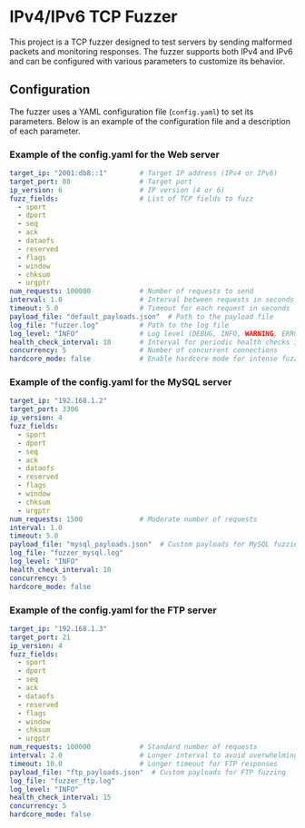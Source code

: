 # IPv4/IPv6 TCP Fuzzer

This project is a TCP fuzzer designed to test servers by sending malformed packets and monitoring responses. The fuzzer supports both IPv4 and IPv6 and can be configured with various parameters to customize its behavior.

## Configuration

The fuzzer uses a YAML configuration file (`config.yaml`) to set its parameters. Below is an example of the configuration file and a description of each parameter.

### Example of the config.yaml for the Web server

```yaml 
target_ip: "2001:db8::1"        # Target IP address (IPv4 or IPv6)
target_port: 80                 # Target port
ip_version: 6                   # IP version (4 or 6)
fuzz_fields:                    # List of TCP fields to fuzz
  - sport
  - dport
  - seq
  - ack
  - dataofs
  - reserved
  - flags
  - window
  - chksum
  - urgptr
num_requests: 100000            # Number of requests to send
interval: 1.0                   # Interval between requests in seconds
timeout: 5.0                    # Timeout for each request in seconds
payload_file: "default_payloads.json"  # Path to the payload file
log_file: "fuzzer.log"          # Path to the log file
log_level: "INFO"               # Log level (DEBUG, INFO, WARNING, ERROR, CRITICAL)
health_check_interval: 10       # Interval for periodic health checks in seconds
concurrency: 5                  # Number of concurrent connections
hardcore_mode: false            # Enable hardcore mode for intense fuzzing
```

### Example of the config.yaml for the MySQL server

```yaml 
target_ip: "192.168.1.2"
target_port: 3306
ip_version: 4
fuzz_fields:
  - sport
  - dport
  - seq
  - ack
  - dataofs
  - reserved
  - flags
  - window
  - chksum
  - urgptr
num_requests: 1500              # Moderate number of requests
interval: 1.0
timeout: 5.0
payload_file: "mysql_payloads.json"  # Custom payloads for MySQL fuzzing
log_file: "fuzzer_mysql.log"
log_level: "INFO"
health_check_interval: 10
concurrency: 5
hardcore_mode: false
```

### Example of the config.yaml for the FTP server

```yaml 
target_ip: "192.168.1.3"
target_port: 21
ip_version: 4
fuzz_fields:
  - sport
  - dport
  - seq
  - ack
  - dataofs
  - reserved
  - flags
  - window
  - chksum
  - urgptr
num_requests: 100000            # Standard number of requests
interval: 2.0                   # Longer interval to avoid overwhelming the server
timeout: 10.0                   # Longer timeout for FTP responses
payload_file: "ftp_payloads.json"  # Custom payloads for FTP fuzzing
log_file: "fuzzer_ftp.log"
log_level: "INFO"
health_check_interval: 15
concurrency: 5
hardcore_mode: false
```